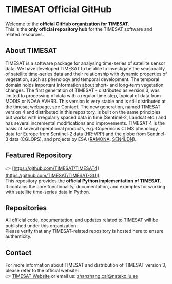 # TIMESAT Official GitHub

Welcome to the **official GitHub organization for TIMESAT**.  
This is the **only official repository hub** for the TIMESAT software and related resources.

## About TIMESAT
TIMESAT is a software package for analysing time-series of satellite sensor data. We have developed TIMESAT to be able to investigate the seasonality of satellite time-series data and their relationship with dynamic properties of vegetation, such as phenology and temporal development. The temporal domain holds important information about short- and long-term vegetation changes. The first generation of TIMESAT - distributed as version 3, was limited to processing of data with a regular time step, typical of data from MODIS or NOAA AVHRR. This version is very stable and is still distributed at the timesat webpage, see Contact. The new generation, named TIMESAT version 4 and distributed in this repository, is built on the same principles but works with irregularly spaced data in time (Sentinel-2, Landsat etc.) and has several incremental modifications and improvements. TIMESAT 4 is the basis of several operational products, e.g. Copernicus CLMS phenology data for Europe from Sentinel-2 data ([HR-VPP](https://www.copernicus.eu/en/access-data/copernicus-services-catalogue/high-resolution-vegetation-phenology-and-productivity)) and the globe from Sentinel-3 data (CGLOPS), and projects by ESA ([RAMONA](https://www.ramona.earth/), [SEN4LDN](https://esa-sen4ldn.org/en)).

## Featured Repository
👉 [https://github.com/TIMESAT/TIMESAT4](https://github.com/TIMESAT/TIMESAT-GUI)  
This repository provides the **official Python implementation of TIMESAT**.  
It contains the core functionality, documentation, and examples for working with satellite time-series data in Python.

## Repositories
All official code, documentation, and updates related to TIMESAT will be published under this organization.  
Please verify that any TIMESAT-related repository is hosted here to ensure authenticity.

## Contact
For more information about TIMESAT and distribution of TIMESAT version 3, please refer to the official website:  
👉 [TIMESAT Website](http://web.nateko.lu.se/timesat/timesat.asp) or email us: zhanzhang.cai@nateko.lu.se
